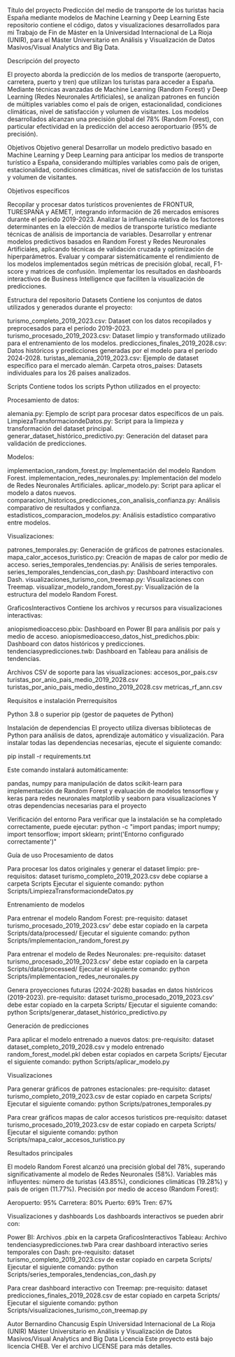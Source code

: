 Título  del proyecto
Predicción del medio de transporte de los turistas hacia España mediante modelos de Machine Learning y Deep Learning
Este repositorio contiene el código, datos y visualizaciones desarrollados para mi Trabajo de Fin de Máster en la Universidad Internacional de La Rioja (UNIR), para el Máster Universitario en Análisis y Visualización de Datos Masivos/Visual Analytics and Big Data.

Descripción del proyecto

El proyecto aborda la predicción de los medios de transporte (aeropuerto, carretera, puerto y tren) que utilizan los turistas para acceder a España. Mediante técnicas avanzadas de Machine Learning (Random Forest) y Deep Learning (Redes Neuronales Artificiales), se analizan patrones en función de múltiples variables como el país de origen, estacionalidad, condiciones climáticas, nivel de satisfacción y volumen de visitantes.
Los modelos desarrollados alcanzan una precisión global del 78% (Random Forest), con particular efectividad en la predicción del acceso aeroportuario (95% de precisión).

Objetivos
Objetivo general
Desarrollar un modelo predictivo basado en Machine Learning y Deep Learning para anticipar los medios de transporte  turístico a España, considerando múltiples variables como país de origen, estacionalidad, condiciones climáticas, nivel de satisfacción de los turistas y volumen de visitantes.

Objetivos específicos

Recopilar y procesar datos turísticos provenientes de FRONTUR, TURESPAÑA y AEMET, integrando información de 26 mercados emisores durante el período 2019-2023.
Analizar la influencia relativa de los factores determinantes en la elección de medios de transporte turístico mediante técnicas de análisis de importancia de variables.
Desarrollar y entrenar modelos predictivos basados en Random Forest y Redes Neuronales Artificiales, aplicando técnicas de validación cruzada y optimización de hiperparámetros.
Evaluar y comparar sistemáticamente el rendimiento de los modelos implementados según métricas de precisión global, recall, F1-score y matrices de confusión.
Implementar los resultados en dashboards interactivos de Business Intelligence que faciliten la visualización de predicciones.

Estructura del repositorio
Datasets
Contiene los conjuntos de datos utilizados y generados durante el proyecto:

turismo_completo_2019_2023.csv: Dataset con los datos recopilados y preprocesados para el período 2019-2023.
turismo_procesado_2019_2023.csv: Dataset limpio y transformado utilizado para el entrenamiento de los modelos.
predicciones_finales_2019_2028.csv: Datos históricos y predicciones generadas por el modelo para el período 2024-2028.
turistas_alemania_2019_2023.csv: Ejemplo de dataset específico para el mercado alemán.
Carpeta otros_paises: Datasets individuales para los 26 países analizados.

Scripts
Contiene todos los scripts Python utilizados en el proyecto:

Procesamiento de datos:

alemania.py: Ejemplo de script para procesar datos específicos de un país.
LimpiezaTransformaciondeDatos.py: Script para la limpieza y transformación del dataset principal.
generar_dataset_histórico_predictivo.py: Generación del dataset para validación de predicciones.


Modelos:

implementacion_random_forest.py: Implementación del modelo Random Forest.
implementacion_redes_neuronales.py: Implementación del modelo de Redes Neuronales Artificiales.
aplicar_modelo.py: Script para aplicar el modelo a datos nuevos.
comparacion_historicos_predicciones_con_analisis_confianza.py: Análisis comparativo de resultados y confianza.
estadisticos_comparacion_modelos.py: Análisis estadístico comparativo entre modelos.


Visualizaciones:

patrones_temporales.py: Generación de gráficos de patrones estacionales.
mapa_calor_accesos_turistico.py: Creación de mapas de calor por medio de acceso.
series_temporales_tendencias.py: Análisis de series temporales.
series_temporales_tendencias_con_dash.py: Dashboard interactivo con Dash.
visualizaciones_turismo_con_treemap.py: Visualizaciones con Treemap.
visualizar_modelo_random_forest.py: Visualización de la estructura del modelo Random Forest.



GraficosInteractivos
Contiene los archivos y recursos para visualizaciones interactivas:

aniopismedioacceso.pbix: Dashboard en Power BI para análisis por país y medio de acceso.
aniopismedioacceso_datos_hist_predichos.pbix: Dashboard con datos históricos y predicciones.
tendenciasypredicciones.twb: Dashboard en Tableau para análisis de tendencias.

Archivos CSV de soporte para las visualizaciones:
accesos_por_pais.csv
turistas_por_anio_pais_medio_2019_2028.csv
turistas_por_anio_pais_medio_destino_2019_2028.csv
metricas_rf_ann.csv



Requisitos e instalación
Prerrequisitos

Python 3.8 o superior
pip (gestor de paquetes de Python)

Instalación de dependencias
El proyecto utiliza diversas bibliotecas de Python para análisis de datos, aprendizaje automático y visualización. Para instalar todas las dependencias necesarias, ejecute el siguiente comando:

pip install -r requirements.txt

Este comando instalará automáticamente:

pandas, numpy para manipulación de datos
scikit-learn para implementación de Random Forest y evaluación de modelos
tensorflow y keras para redes neuronales
matplotlib y seaborn para visualizaciones
Y otras dependencias necesarias para el proyecto

Verificación del entorno
Para verificar que la instalación se ha completado correctamente, puede ejecutar:
python -c "import pandas; import numpy; import tensorflow; import sklearn; print('Entorno configurado correctamente')"

Guía de uso
Procesamiento de datos

Para procesar los datos originales y generar el dataset limpio:
 pre-requisitos: dataset turismo_completo_2019_2023.csv debe copiarse a carpeta Scripts
 Ejecutar el siguiente comando:
  python Scripts/LimpiezaTransformaciondeDatos.py

Entrenamiento de modelos

Para entrenar el modelo Random Forest:
  pre-requisito: dataset turismo_procesado_2019_2023.csv' debe estar copiado en la carpeta Scripts/data/processed/
  Ejecutar el siguiente comando:
  python Scripts/implementacion_random_forest.py

Para entrenar el modelo de Redes Neuronales:
 pre-requisito: dataset turismo_procesado_2019_2023.csv' debe estar copiado en la carpeta Scripts/data/processed/
 Ejecutar el siguiente comando:
  python Scripts/implementacion_redes_neuronales.py

Genera proyecciones futuras (2024-2028) basadas en datos históricos (2019-2023).
 pre-requisito: dataset turismo_procesado_2019_2023.csv' debe estar copiado en la carpeta Scripts/
 Ejecutar el siguiente comando:
 python Scripts/generar_dataset_histórico_predictivo.py

Generación de predicciones

Para aplicar el modelo entrenado a nuevos datos:
 pre-requisito: dataset dataset_completo_2019_2028.csv y modelo entrenado random_forest_model.pkl deben estar copiados en carpeta Scripts/
 Ejecutar el siguiente comando:
 python Scripts/aplicar_modelo.py


Visualizaciones 

Para generar gráficos de patrones estacionales:
pre-requisito: dataset turismo_completo_2019_2023.csv de estar copiado en carpeta Scripts/
Ejecutar el siguiente comando:
python Scripts/patrones_temporales.py

Para crear gráficos mapas de calor accesos turisticos
pre-requisito: dataset turismo_procesado_2019_2023.csv de estar copiado en carpeta Scripts/
Ejecutar el siguiente comando:
python Scripts/mapa_calor_accesos_turistico.py

Resultados principales

El modelo Random Forest alcanzó una precisión global del 78%, superando significativamente al modelo de Redes Neuronales (58%).
Variables más influyentes: número de turistas (43.85%), condiciones climáticas (19.28%) y país de origen (11.77%).
Precisión por medio de acceso (Random Forest):

Aeropuerto: 95%
Carretera: 80%
Puerto: 69%
Tren: 67%



Visualizaciones y dashboards
Los dashboards interactivos se pueden abrir con:

Power BI: Archivos .pbix en la carpeta GraficosInteractivos
Tableau: Archivo tendenciasypredicciones.twb
Para crear  dashboard interactivo series temporales  con Dash:
pre-requisito: dataset turismo_completo_2019_2023.csv de estar copiado en carpeta Scripts/
Ejecutar el siguiente comando:
python Scripts/series_temporales_tendencias_con_dash.py

Para crear  dashboard interactivo con Treemap:
pre-requisito: dataset predicciones_finales_2019_2028.csv de estar copiado en carpeta Scripts/
Ejecutar el siguiente comando:
python Scripts/visualizaciones_turismo_con_treemap.py


Autor
Bernardino Chancusig Espín
Universidad Internacional de La Rioja (UNIR)
Máster Universitario en Análisis y Visualización de Datos Masivos/Visual Analytics and Big Data
Licencia
Este proyecto está bajo licencia CHEB. Ver el archivo LICENSE para más detalles.
